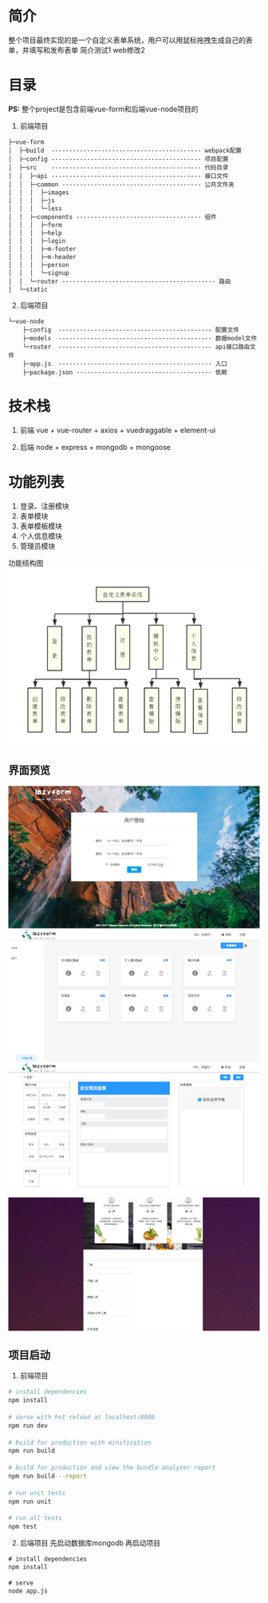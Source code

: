 # 简介
整个项目最终实现的是一个自定义表单系统，用户可以用鼠标拖拽生成自己的表单，并填写和发布表单
简介测试1
web修改2

# 目录
**PS:** 整个project是包含前端vue-form和后端vue-node项目的
1. 前端项目
```
├─vue-form  
│  ├─build  ------------------------------------------ webpack配置
│  ├─config ------------------------------------------ 项目配置
│  ├─src    ------------------------------------------ 代码目录
│  │  ├─api ------------------------------------------ 接口文件
│  │  ├─common --------------------------------------- 公共文件夹
│  │  │  ├─images
│  │  │  ├─js
│  │  │  └─less
│  │  ├─components ----------------------------------- 组件
│  │  │  ├─form
│  │  │  ├─help
│  │  │  ├─login
│  │  │  ├─m-footer
│  │  │  ├─m-header
│  │  │  ├─person
│  │  │  └─signup
│  │  └─router ------------------------------------------- 路由
│  └─static
```

2. 后端项目
```
└─vue-node
    ├─config  ------------------------------------------- 配置文件
    ├─models  ------------------------------------------- 数据model文件
    └─router  ------------------------------------------- api接口路由文件
    ├─app.js  ------------------------------------------- 入口
    ├─package.json -------------------------------------- 依赖
```

# 技术栈
1. 前端
vue + vue-router + axios + vuedraggable + element-ui

2. 后端
node + express + mongodb + mongoose

# 功能列表
1. 登录、注册模块
2. 表单模块
3. 表单模板模块
4. 个人信息模块
5. 管理员模块

功能结构图
![系统功能结构图](./img/demo.png)

## 界面预览
![系统功能结构图](./img/login.png)
![系统功能结构图](./img/main.png)
![系统功能结构图](./img/drag.png)
![系统功能结构图](./img/view.png)

## 项目启动
1. 前端项目
``` bash
# install dependencies
npm install

# serve with hot reload at localhost:8080
npm run dev

# build for production with minification
npm run build

# build for production and view the bundle analyzer report
npm run build --report

# run unit tests
npm run unit

# run all tests
npm test
```

2. 后端项目
先启动数据库mongodb
再启动项目
```
# install dependencies
npm install

# serve
node app.js
```

